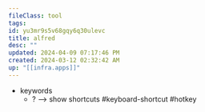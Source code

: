 ```yaml
---
fileClass: tool
tags: 
id: yu3mr9s5v68gqy6q30ulevc
title: alfred
desc: ""
updated: 2024-04-09 07:17:46 PM
created: 2024-03-12 02:32:42 AM
up: "[[infra.apps]]"
---
```

- keywords
	- ? --> show shortcuts #keyboard-shortcut #hotkey
	